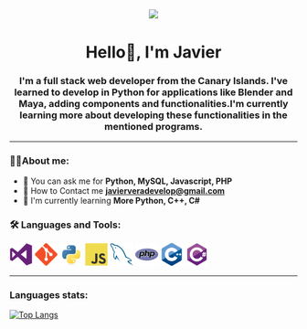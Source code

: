 <div id="header" align="center">
  <img src="https://media.giphy.com/media/13HgwGsXF0aiGY/giphy.gif" width="200" />
  <h1 align="center">Hello👋, I'm Javier</h1>
  <h3 align="center">I'm a full stack web developer from the Canary Islands. I've learned to develop in Python for applications like Blender and Maya, adding components and functionalities.I'm currently learning more about developing these functionalities in the mentioned programs.
  </h3>
</div>

---  
### 👨‍💻About me:
- 💬 You can ask me for **Python, MySQL, Javascript, PHP**
- 📩 How to Contact me **javierveradevelop@gmail.com**
- 📝 I'm currently learning **More Python, C++, C#**

<div align="left">
  <h3> 🛠 Languages and Tools:</h3>
  <div>
    <img src="https://github.com/devicons/devicon/blob/master/icons/visualstudio/visualstudio-plain.svg" 
         title="VisualStudio" alt="VisualStudio" width="40" height="40"/>
    <img src="https://github.com/devicons/devicon/blob/master/icons/git/git-original.svg" 
         title="Git" alt="Git" width="40" height="40"/>
    <img src="https://github.com/devicons/devicon/blob/master/icons/python/python-original.svg" 
         title="Python" alt="Python" width="40" height="40"/>
    <img src="https://github.com/devicons/devicon/blob/master/icons/javascript/javascript-original.svg" 
         title="javascript" alt="javascript" width="40" height="40"/>
    <img src="https://github.com/devicons/devicon/blob/master/icons/mysql/mysql-original.svg" 
         title="mysql" alt="mysql" width="40" height="40"/>
    <img src="https://github.com/devicons/devicon/blob/master/icons/php/php-original.svg" 
         title="php" alt="php" width="40" height="40"/>
    <img src="https://github.com/devicons/devicon/blob/master/icons/cplusplus/cplusplus-original.svg" 
         title="C++" alt="C++" width="40" height="40"/>
    <img src="https://github.com/devicons/devicon/blob/master/icons/csharp/csharp-original.svg" 
         title="C#" alt="C#" width="40" height="40"/>
  </div>
</div>

---
### Languages stats:

[![Top Langs](https://github-readme-stats.vercel.app/api/top-langs/?username=ShadowShot07&exclude_repo=DOR-ejercicio-1,clase,HTML_CSS_WITHOUT_BOOTSTRAP,StoryBoardProject,WebsiteRawFiles)](https://github.com/anuraghazra/github-readme-stats)


<!--
**ShadowShot07/ShadowShot07** is a ✨ _special_ ✨ repository because its `README.md` (this file) appears on your GitHub profile.

Here are some ideas to get you started:

- 🔭 I’m currently working on ...
- 🌱 I’m currently learning ...
- 👯 I’m looking to collaborate on ...
- 🤔 I’m looking for help with ...
- 💬 Ask me about ...
- 📫 How to reach me: ...
- 😄 Pronouns: ...
- ⚡ Fun fact: ...
-->
